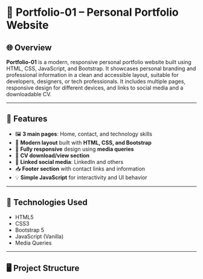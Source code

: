 # 📁 Portfolio-01 – Personal Portfolio Website

## 🌐 Overview

**Portfolio-01** is a modern, responsive personal portfolio website built using HTML, CSS, JavaScript, and Bootstrap. It showcases personal branding and professional information in a clean and accessible layout, suitable for developers, designers, or tech professionals. It includes multiple pages, responsive design for different devices, and links to social media and a downloadable CV.

---

## 🎯 Features

- 🖼️ **3 main pages**: Home, contact, and technology skills 
- 🎨 **Modern layout** built with **HTML, CSS, and Bootstrap**  
- 📱 **Fully responsive** design using **media queries**  
- 📄 **CV download/view section**  
- 🔗 **Linked social media**: LinkedIn and others  
- 📥 **Footer section** with contact links and information  
- 💡 **Simple JavaScript** for interactivity and UI behavior  

---

## 🧰 Technologies Used

- HTML5  
- CSS3  
- Bootstrap 5  
- JavaScript (Vanilla)  
- Media Queries  

---

## 🖥️ Project Structure

